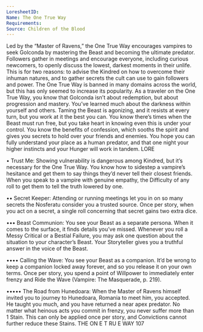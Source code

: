 ```yaml
---
LoresheetID: 
Name: The One True Way
Requirements:
Source: Children of the Blood
---
```

Led by the “Master of Ravens,” the One True Way encourages vampires to seek Golconda by mastering the Beast and becoming the ultimate predator. Followers gather in meetings and encourage everyone, including curious newcomers, to openly discuss the lowest, darkest moments in their unlife. This is for two reasons: to advise the Kindred on how to overcome their inhuman natures, and to gather secrets the cult can use to gain followers and power. The One True Way is banned in many domains across the world, but this has only seemed to increase its popularity. As a traveler on the One True Way, you know that Golconda isn’t about redemption, but about progression and mastery. You’ve learned much about the darkness within yourself and others. Taming the Beast is agonizing, and it resists at every turn, but you work at it the best you can. You know there’s times when the Beast must run free, but you take heart in knowing even this is under your control. You know the benefits of confession, which sooths the spirit and gives you secrets to hold over your friends and enemies. You hope you can fully understand your place as a human predator, and that one night your higher instincts and your Hunger will work in tandem. LORE

• Trust Me: Showing vulnerability is dangerous among Kindred, but it’s necessary for the One True Way. You know how to sidestep a vampire’s hesitance and get them to say things they’d never tell their closest friends. When you speak to a vampire with genuine empathy, the Difficulty of any roll to get them to tell the truth lowered by one.

•• Secret Keeper: Attending or running meetings let you in on so many secrets the Nosferatu consider you a trusted source. Once per story, when you act on a secret, a single roll concerning that secret gains two extra dice.

••• Beast Communion: You see your Beast as a separate persona. When it comes to the surface, it finds details you’ve missed. Whenever you roll a Messy Critical or a Bestial Failure, you may ask one question about the situation to your character’s Beast. Your Storyteller gives you a truthful answer in the voice of the Beast.

•••• Calling the Wave: You see your Beast as a companion. It’d be wrong to keep a companion locked away forever, and so you release it on your own terms. Once per story, you spend a point of Willpower to immediately enter frenzy and Ride the Wave (Vampire: The Masquerade, p. 219).

••••• The Road from Hunedoara: When the Master of Ravens himself invited you to journey to Hunedoara, Romania to meet him, you accepted. He taught you much, and you have returned a near apex predator. No matter what heinous acts you commit in frenzy, you never suffer more than 1 Stain. This can only be applied once per story, and Convictions cannot further reduce these Stains. THE ON E T RU E WAY 107